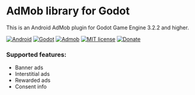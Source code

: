 # AdMob library for Godot 
This is an Android AdMob plugin for Godot Game Engine 3.2.2 and higher. 

[![Android](https://img.shields.io/badge/Platform-Android-brightgreen.svg)](https://developer.android.com)
[![Godot](https://img.shields.io/badge/Godot%20Engine-3.2.2-blue.svg)](https://github.com/godotengine/godot/)
[![Admob](https://img.shields.io/badge/Google%20AdMob-19.3.0-red.svg)](https://developers.google.com/admob/android/quick-start)
[![MIT license](https://img.shields.io/badge/License-MIT-yellowgreen.svg)](https://lbesson.mit-license.org/)
[![Donate](https://img.shields.io/badge/Donate-PayPal-informational.svg)](https://paypal.me/cgisca)


### Supported features:
- Banner ads
- Interstitial ads
- Rewarded ads
- Consent info

